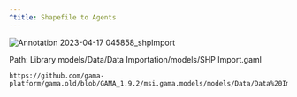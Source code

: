 ```yaml
---
^title: Shapefile to Agents
---
```


![Annotation 2023-04-17 045858_shpImport](https://user-images.githubusercontent.com/4437331/232368120-c0eece0e-edf2-454f-96e3-f0555aca09df.png)

Path: Library models/Data/Data Importation/models/SHP Import.gaml

```gaml reference
https://github.com/gama-platform/gama.old/blob/GAMA_1.9.2/msi.gama.models/models/Data/Data%20Importation/models/SHP%20Import.gaml
```

